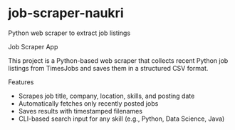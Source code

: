 # job-scraper-naukri
Python web scraper to extract job listings

Job Scraper App

This project is a Python-based web scraper that collects recent Python job listings from TimesJobs and saves them in a structured CSV format.

Features
- Scrapes job title, company, location, skills, and posting date
- Automatically fetches only recently posted jobs
- Saves results with timestamped filenames
- CLI-based search input for any skill (e.g., Python, Data Science, Java)


